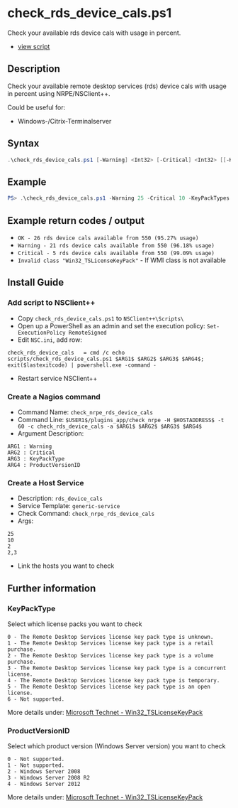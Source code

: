 # check_rds_device_cals.ps1

Check your available rds device cals with usage in percent.

* [view script](https://github.com/BornToBeRoot/Nagios_Plugins/blob/master/Scripts/Windows_NRPE/check_rds_device_cals.ps1)

## Description

Check your available remote desktop services (rds) device cals with usage in percent using NRPE/NSClient++.

Could be useful for:
* Windows-/Citrix-Terminalserver

## Syntax

```powershell
.\check_rds_device_cals.ps1 [-Warning] <Int32> [-Critical] <Int32> [[-KeyPackTypes] <Int32[]>] [[-ProductVersionID] <Int32[]>] [[-ComputerName] <String>] [<CommonParameters>]
```

## Example

```powershell
PS> .\check_rds_device_cals.ps1 -Warning 25 -Critical 10 -KeyPackTypes 2 -ProductVersionID 2,3
```

## Example return codes / output

* `OK - 26 rds device cals available from 550 (95.27% usage)`
* `Warning - 21 rds device cals available from 550 (96.18% usage)`
* `Critical - 5 rds device cals available from 550 (99.09% usage)`
* `Invalid class "Win32_TSLicenseKeyPack"` - If WMI class is not available

## Install Guide

### Add script to NSClient++

* Copy `check_rds_device_cals.ps1` to `NSClient++\Scripts\`
* Open up a PowerShell as an admin and set the execution policy: `Set-ExecutionPolicy RemoteSigned`
* Edit `NSC.ini`, add row:
```
check_rds_device_cals	= cmd /c echo scripts/check_rds_device_cals.ps1 $ARG1$ $ARG2$ $ARG3$ $ARG4$; exit($lastexitcode) | powershell.exe -command -
```
* Restart service NSClient++

### Create a Nagios command

* Command Name: `check_nrpe_rds_device_cals`
* Command Line: `$USER1$/plugins_app/check_nrpe -H $HOSTADDRESS$ -t 60 -c check_rds_device_cals -a $ARG1$ $ARG2$ $ARG3$ $ARG4$` 
* Argument Description: 
```
ARG1 : Warning
ARG2 : Critical
ARG3 : KeyPackType
ARG4 : ProductVersionID
```
### Create a Host Service

* Description: `rds_device_cals`
* Service Template: `generic-service`
* Check Command: `check_nrpe_rds_device_cals`
* Args: 
```
25
10
2 
2,3
```  
* Link the hosts you want to check

## Further information

### KeyPackType

Select which license packs you want to check

```
0 - The Remote Desktop Services license key pack type is unknown.
1 - The Remote Desktop Services license key pack type is a retail purchase.
2 - The Remote Desktop Services license key pack type is a volume purchase.
3 - The Remote Desktop Services license key pack type is a concurrent license.
4 - The Remote Desktop Services license key pack type is temporary.
5 - The Remote Desktop Services license key pack type is an open license.
6 - Not supported.
```

More details under: [Microsoft Technet - Win32_TSLicenseKeyPack](https://msdn.microsoft.com/en-us/library/windows/desktop/aa383803%28v=vs.85%29.aspx)

### ProductVersionID

Select which product version (Windows Server version) you want to check

```
0 - Not supported.
1 - Not supported.
2 - Windows Server 2008
3 - Windows Server 2008 R2
4 - Windows Server 2012
```

More details under: [Microsoft Technet - Win32_TSLicenseKeyPack](https://msdn.microsoft.com/en-us/library/windows/desktop/aa383803%28v=vs.85%29.aspx)
